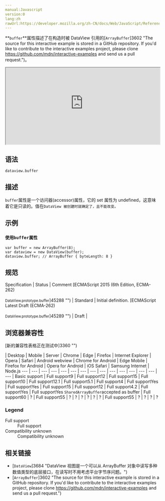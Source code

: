 ```yaml
---
manual:Javascript
version:0
lang:zh
rawUrl:https://developer.mozilla.org/zh-CN/docs/Web/JavaScript/Reference/Global_Objects/DataView/buffer
---
```






**`buffer`**属性描述了在构造时被 DataView 引用的[`ArrayBuffer`]3602 "The source for this interactive example is stored in a GitHub repository. If you'd like to contribute to the interactive examples project, please clone https://github.com/mdn/interactive-examples and send us a pull request.")。

<iframe src='https://interactive-examples.mdn.mozilla.net/pages/js/dataview-buffer.html' width='100%' height='250'></iframe>

## 语法<a name="语法"></a>

```
dataview.buffer
```

## 描述<a name="描述"></a>


`buffer`属性是一个访问器(accessor)属性，它的 set 属性为 undefined，这意味着它是只读的。值在`DataView 被创建时就确定了，且不能改变。`


## 示例<a name="示例"></a>

### `使用buffer属性`<a name="使用buffer属性"></a>

```
var buffer = new ArrayBuffer(8);
var dataview = new DataView(buffer);
dataview.buffer; // ArrayBuffer { byteLength: 8 }
```

## 规范<a name="规范"></a>

Specification | Status | Comment 
[ECMAScript 2015 (6th Edition, ECMA-262)<br></br><small>DataView.prototype.buffer</small>]45288 "") | Standard | Initial definition. 
[ECMAScript Latest Draft (ECMA-262)<br></br><small>DataView.prototype.buffer</small>]45289 "") | Draft |  


## 浏览器兼容性<a name="浏览器兼容性"></a>
[新的兼容性表格正在测试中<i></i>]3360 "")

 | <abbr>Desktop<i></i></abbr> | <abbr>Mobile<i></i></abbr> | <abbr>Server<i></i></abbr> 
 | <abbr>Chrome<i></i></abbr> | <abbr>Edge<i></i></abbr> | <abbr>Firefox<i></i></abbr> | <abbr>Internet Explorer<i></i></abbr> | <abbr>Opera<i></i></abbr> | <abbr>Safari<i></i></abbr> | <abbr>Android webview<i></i></abbr> | <abbr>Chrome for Android<i></i></abbr> | <abbr>Edge Mobile<i></i></abbr> | <abbr>Firefox for Android<i></i></abbr> | <abbr>Opera for Android<i></i></abbr> | <abbr>iOS Safari<i></i></abbr> | <abbr>Samsung Internet<i></i></abbr> | <abbr>Node.js<i></i></abbr> 
 ---  |  ---  |  ---  |  ---  |  ---  |  ---  |  ---  |  ---  |  ---  |  ---  |  ---  |  ---  |  ---  |  ---  |  ---  | 
Basic support | <abbr>Full support</abbr>9 | <abbr>Full support</abbr>12 | <abbr>Full support</abbr>15 | <abbr>Full support</abbr>10 | <abbr>Full support</abbr>12.1 | <abbr>Full support</abbr>5.1 | <abbr>Full support</abbr>4 | <abbr>Full support</abbr>Yes | <abbr>Full support</abbr>Yes | <abbr>Full support</abbr>15 | <abbr>Full support</abbr>12 | <abbr>Full support</abbr>4.2 | <abbr>Full support</abbr>Yes | <abbr>Full support</abbr>Yes 
`SharedArrayBuffer`accepted as buffer | <abbr>Full support</abbr>60 | <abbr>?</abbr> | <abbr>Full support</abbr>55 | <abbr>?</abbr> | <abbr>?</abbr> | <abbr>?</abbr> | <abbr>?</abbr> | <abbr>?</abbr> | <abbr>?</abbr> | <abbr>Full support</abbr>55 | <abbr>?</abbr> | <abbr>?</abbr> | <abbr>?</abbr> | <abbr>?</abbr> 


### Legend<a name="Legend"></a>
<dl><dt id=''><abbr>Full support</abbr></dt><dd>Full support</dd><dt id=''><abbr>Compatibility unknown</abbr></dt><dd>Compatibility unknown</dd></dl>

## 相关链接<a name="相关链接"></a>

* [`DataView`]3684 "DataView 视图是一个可以从 ArrayBuffer 对象中读写多种数值类型的底层接口，在读写时不用考虑平台字节序问题。")
* [`ArrayBuffer`]3602 "The source for this interactive example is stored in a GitHub repository. If you'd like to contribute to the interactive examples project, please clone https://github.com/mdn/interactive-examples and send us a pull request.")



